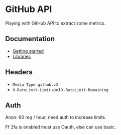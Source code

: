 # GitHub API

Playing with GitHub API to extract some metrics.

## Documentation

* [Getting started](https://developer.github.com/guides/)
* [Libraries](https://developer.github.com/libraries/)

## Headers

* `Media Type`: `github.v3`
* `X-RateLimit-Limit` and `X-RateLimit-Remaining`

## Auth

Anon: 60 req / hour, need auth to increase limits.

Ff 2fa is enabled must use Oauth, else can use basic.
